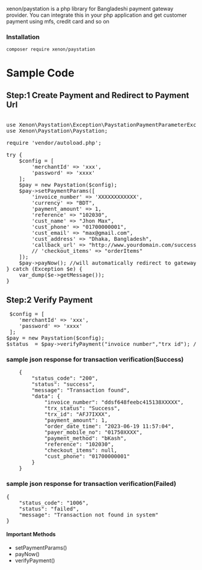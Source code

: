 xenon/paystation is a php library for Bangladeshi  payment gateway provider. You can integrate this in your php application and get customer payment using mfs, credit card and so on


### Installation

```
composer require xenon/paystation
```
# Sample Code
## Step:1  Create Payment and Redirect to Payment Url
<pre>

use Xenon\Paystation\Exception\PaystationPaymentParameterException;
use Xenon\Paystation\Paystation;

require 'vendor/autoload.php';

try {
    $config = [
        'merchantId' => 'xxx',
        'password' => 'xxxx'
    ];
    $pay = new Paystation($config);
    $pay->setPaymentParams([
        'invoice_number' => 'XXXXXXXXXXXX',
        'currency' => "BDT",
        'payment_amount' => 1,
        'reference' => "102030",
        'cust_name' => "Jhon Max",
        'cust_phone' => "01700000001",
        'cust_email' => "max@gmail.com",
        'cust_address' => "Dhaka, Bangladesh",
        'callback_url' => "http://www.yourdomain.com/success.php",
        // 'checkout_items' => "orderItems"
    ]);
    $pay->payNow(); //will automatically redirect to gateway payment page
} catch (Exception $e) {
    var_dump($e->getMessage());
}
</pre>

## Step:2 Verify Payment
<pre>
 $config = [
    'merchantId' => 'xxx',
    'password' => 'xxxx'
 ];
$pay = new Paystation($config);
$status  = $pay->verifyPayment("invoice_number","trx_id"); //this will retrieve response as json
</pre>

### sample json response for transaction verification(Success)
<pre>
    {
        "status_code": "200",
        "status": "success",
        "message": "Transaction found",
        "data": {
            "invoice_number": "ddsf648feebc415138XXXXX",
            "trx_status": "Success",
            "trx_id": "AFJ7IXXX",
            "payment_amount": 1,
            "order_date_time": "2023-06-19 11:57:04",
            "payer_mobile_no": "01750XXXX",
            "payment_method": "bKash",
            "reference": "102030",
            "checkout_items": null,
            "cust_phone": "01700000001"
        }
    }
</pre>

### sample json response for transaction verification(Failed)
<pre>
{
    "status_code": "1006",
    "status": "failed",
    "message": "Transaction not found in system"
}
</pre>


#### Important Methods
* setPaymentParams()
* payNow()
* verifyPayment()


